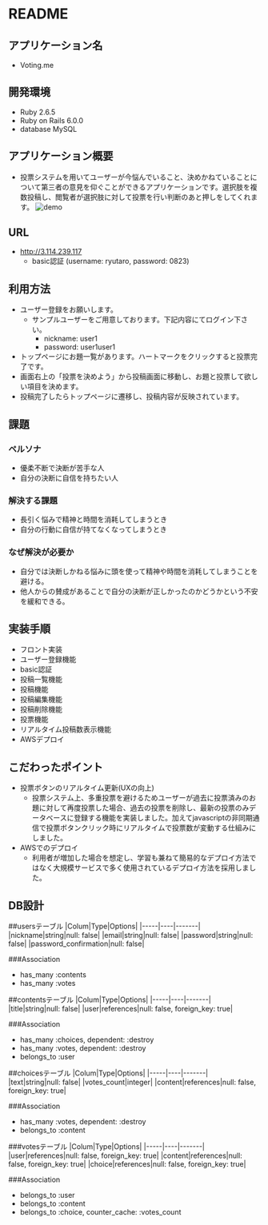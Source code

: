 # README

## アプリケーション名
- Voting.me

## 開発環境
- Ruby 2.6.5
- Ruby on Rails 6.0.0
- database MySQL

## アプリケーション概要
- 投票システムを用いてユーザーが今悩んでいること、決めかねていることについて第三者の意見を仰ぐことができるアプリケーションです。選択肢を複数投稿し、閲覧者が選択肢に対して投票を行い判断のあと押しをしてくれます。
![demo](https://gyazo.com/4721a863a553c8daa5f6ed5786310ece/raw)

## URL
- http://3.114.239.117
  - basic認証 (username: ryutaro, password: 0823)

## 利用方法
- ユーザー登録をお願いします。
  - サンプルユーザーをご用意しております。下記内容にてログイン下さい。
    - nickname: user1
    - password: user1user1
- トップページにお題一覧があります。ハートマークをクリックすると投票完了です。
- 画面右上の「投票を決めよう」から投稿画面に移動し、お題と投票して欲しい項目を決めます。
- 投稿完了したらトップページに遷移し、投稿内容が反映されています。

## 課題
### ペルソナ
- 優柔不断で決断が苦手な人
- 自分の決断に自信を持ちたい人

### 解決する課題
- 長引く悩みで精神と時間を消耗してしまうとき
- 自分の行動に自信が持てなくなってしまうとき

### なぜ解決が必要か
- 自分では決断しかねる悩みに頭を使って精神や時間を消耗してしまうことを避ける。
- 他人からの賛成があることで自分の決断が正しかったのかどうかという不安を緩和できる。

## 実装手順
- フロント実装
- ユーザー登録機能
- basic認証
- 投稿一覧機能
- 投稿機能
- 投稿編集機能
- 投稿削除機能
- 投票機能
- リアルタイム投稿数表示機能
- AWSデプロイ

## こだわったポイント
- 投票ボタンのリアルタイム更新(UXの向上)
  - 投票システム上、多重投票を避けるためユーザーが過去に投票済みのお題に対して再度投票した場合、過去の投票を削除し、最新の投票のみデータベースに登録する機能を実装しました。加えてjavascriptの非同期通信で投票ボタンクリック時にリアルタイムで投票数が変動する仕組みにしました。
- AWSでのデプロイ
  - 利用者が増加した場合を想定し、学習も兼ねて簡易的なデプロイ方法ではなく大規模サービスで多く使用されているデプロイ方法を採用しました。


## DB設計
##usersテーブル
|Colum|Type|Options|
|-----|----|-------|
|nickname|string|null: false|
|email|string|null: false|
|password|string|null: false|
|password_confirmation|null: false|

###Association
- has_many :contents
- has_many :votes

##contentsテーブル
|Colum|Type|Options|
|-----|----|-------|
|title|string|null: false|
|user|references|null: false, foreign_key: true|

###Association
- has_many :choices, dependent: :destroy
- has_many :votes, dependent: :destroy
- belongs_to :user

##choicesテーブル
|Colum|Type|Options|
|-----|----|-------|
|text|string|null: false|
|votes_count|integer|
|content|references|null: false, foreign_key: true|

###Association
- has_many :votes, dependent: :destroy
- belongs_to :content

###votesテーブル
|Colum|Type|Options|
|-----|----|-------|
|user|references|null: false, foreign_key: true|
|content|references|null: false, foreign_key: true|
|choice|references|null: false, foreign_key: true|

###Association
- belongs_to :user
- belongs_to :content
- belongs_to :choice, counter_cache: :votes_count
